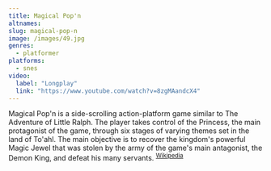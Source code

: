 ```yaml
---
title: Magical Pop'n
altnames:
slug: magical-pop-n
image: /images/49.jpg
genres:
  - platformer
platforms:
  - snes
video:
  label: "Longplay"
  link: "https://www.youtube.com/watch?v=8zgMAandcX4"
---
```


Magical Pop'n is a side-scrolling action-platform game similar to The Adventure of Little Ralph. The player takes control of the Princess, the main protagonist of the game, through six stages of varying themes set in the land of To'ahl. The main objective is to recover the kingdom's powerful Magic Jewel that was stolen by the army of the game's main antagonist, the Demon King, and defeat his many servants. <sup>[Wikipedia](https://en.wikipedia.org/wiki/Magical_Pop%27n)</sup>
